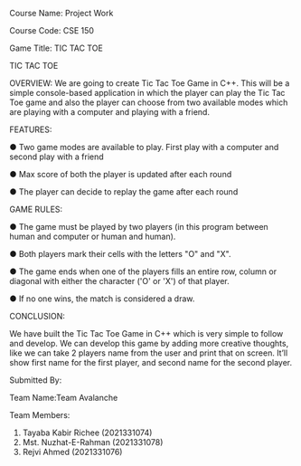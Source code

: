 Course Name: Project Work

Course Code: CSE 150

Game Title: TIC TAC TOE

TIC TAC TOE

OVERVIEW: 
We are going to create Tic Tac Toe Game in C++. This will be a simple
console-based application in which the player can play the Tic Tac Toe game and
also the player can choose from two available modes which are playing with a
computer and playing with a friend.

FEATURES: 

● Two game modes are available to play. First play with a computer and
second play with a friend

● Max score of both the player is updated after each round

● The player can decide to replay the game after each round

GAME RULES: 

● The game must be played by two players (in this program between
human and computer or human and human).

● Both players mark their cells with the letters "O" and "X".

● The game ends when one of the players fills an entire row, column or
diagonal with either the character ('O' or 'X') of that player.

● If no one wins, the match is considered a draw.

CONCLUSION: 

We have built the Tic Tac Toe Game in C++ which is very simple to follow and
develop. We can develop this game by adding more creative thoughts, like we
can take 2 players name from the user and print that on screen. It’ll show first
name for the first player, and second name for the second player.

Submitted By:

Team Name:Team Avalanche

Team Members:
1. Tayaba Kabir Richee (2021331074)
2. Mst. Nuzhat-E-Rahman (2021331078)
3. Rejvi Ahmed (2021331076)
